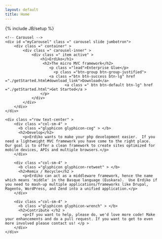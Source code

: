 ```yaml
---
layout: default
title: Home 
---
```

{% include JB/setup %}

<div class="row">
  <div class="col-xs-12">
    

    <!-- Carousel --> 
    <div id ="myCarousel" class =" carousel slide jumbotron"> 
    	<div class =" container" > 
    		<div class =" carousel-inner" > 
    			<div class =" item active" > 
    				<h1>Erdiko</h1>
    				 <h2>The micro MVC framework</h2>
             			<p class ="lead">Enterprise Glue</p>
    				      <p class ="btn-group btn-group-justified">
              			<a class ="btn btn-success btn-lg" href ="./getStarted.html#download_link">Download</a> 
					           <a class =" btn btn-default btn-lg" href ="./getStarted.html">Get Started</a > 
              		</p>
    			</div>
    		</div>
    	</div> 
    </div>

    <div class ="row text-center" >
        <div class ="col-sm-4" > 
          <b class ="glyphicon glyphicon-cog" > </b> 
          <h2>Develop</h2>
            <p>Erdiko wants to make your php development easier.  If you need a lightweight MVC framework you have come to the right place.  Our goal is to offer a clean framework to create sites optimized for mobile devices, APIs and multiple browsers.</p>
        </div>

        <div class ="col-sm-4" > 
          <b class ="glyphicon glyphicon-retweet" > </b> 
          <h2>Remix / Recycle</h2 > 
            <p>Erdiko can act as a middleware framework, hence the name which means 'middle' in the Basque language (Euskara).  Use Erdiko if you need to mash-up multiple applications/frameworks like Drupal, Magento, WordPress, and Zend into a unified application.</p>
        </div>

        <div class ="col-sm-4" > 
          <b class ="glyphicon glyphicon-wrench" > </b> 
          <h2>Contribute </h2 > 
            <p>If you want to help, please do, we'd love more code! Make your enhancements and do a pull request. If you want to get to even more involved please contact us! </p >
        </div>
    </div>

  </div>
</div>
